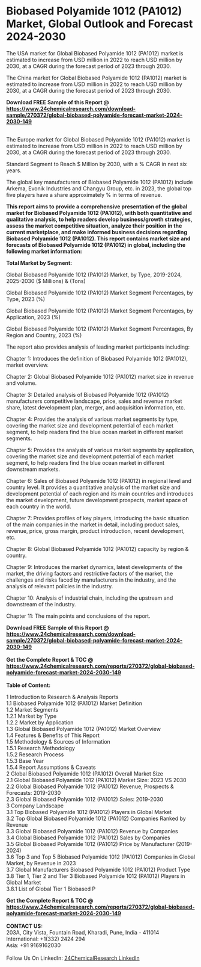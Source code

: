<h1>Biobased Polyamide 1012 (PA1012) Market, Global Outlook and Forecast 2024-2030</h1><p>The USA market for Global Biobased Polyamide 1012 (PA1012) market is estimated to increase from USD million in 2022 to reach USD million by 2030, at a CAGR during the forecast period of 2023 through 2030.</p><p>
</p><p>The China market for Global Biobased Polyamide 1012 (PA1012) market is estimated to increase from USD million in 2022 to reach USD million by 2030, at a CAGR during the forecast period of 2023 through 2030.</p><div><b>Download FREE Sample of this Report @ 
            <a href="https://www.24chemicalresearch.com/download-sample/270372/global-biobased-polyamide-forecast-market-2024-2030-149">
            https://www.24chemicalresearch.com/download-sample/270372/global-biobased-polyamide-forecast-market-2024-2030-149</a></b></div><br><p>
</p><p>The Europe market for Global Biobased Polyamide 1012 (PA1012) market is estimated to increase from USD million in 2022 to reach USD million by 2030, at a CAGR during the forecast period of 2023 through 2030.</p><p>
Standard Segment to Reach $ Million by 2030, with a % CAGR in next six years.</p><p>
The global key manufacturers of Biobased Polyamide 1012 (PA1012) include Arkema, Evonik Industries and Changyu Group, etc. in 2023, the global top five players have a share approximately % in terms of revenue.</p><p>
<strong>This report aims to provide a comprehensive presentation of the global market for Biobased Polyamide 1012 (PA1012), with both quantitative and qualitative analysis, to help readers develop business/growth strategies, assess the market competitive situation, analyze their position in the current marketplace, and make informed business decisions regarding Biobased Polyamide 1012 (PA1012). This report contains market size and forecasts of Biobased Polyamide 1012 (PA1012) in global, including the following market information:</strong></p><p>
</p><p>
<strong>Total Market by Segment:</strong></p><p>
Global Biobased Polyamide 1012 (PA1012) Market, by Type, 2019-2024, 2025-2030 ($ Millions) &amp; (Tons)</p><p>
Global Biobased Polyamide 1012 (PA1012) Market Segment Percentages, by Type, 2023 (%)</p><p>
</p><p>
Global Biobased Polyamide 1012 (PA1012) Market Segment Percentages, by Application, 2023 (%)</p><p>
</p><p>
Global Biobased Polyamide 1012 (PA1012) Market Segment Percentages, By Region and Country, 2023 (%)</p><p>
</p><p>
The report also provides analysis of leading market participants including:</p><p>
</p><p>
</p><p>
Chapter 1: Introduces the definition of Biobased Polyamide 1012 (PA1012), market overview.</p><p>
Chapter 2: Global Biobased Polyamide 1012 (PA1012) market size in revenue and volume.</p><p>
Chapter 3: Detailed analysis of Biobased Polyamide 1012 (PA1012) manufacturers competitive landscape, price, sales and revenue market share, latest development plan, merger, and acquisition information, etc.</p><p>
Chapter 4: Provides the analysis of various market segments by type, covering the market size and development potential of each market segment, to help readers find the blue ocean market in different market segments.</p><p>
Chapter 5: Provides the analysis of various market segments by application, covering the market size and development potential of each market segment, to help readers find the blue ocean market in different downstream markets.</p><p>
Chapter 6: Sales of Biobased Polyamide 1012 (PA1012) in regional level and country level. It provides a quantitative analysis of the market size and development potential of each region and its main countries and introduces the market development, future development prospects, market space of each country in the world.</p><p>
Chapter 7: Provides profiles of key players, introducing the basic situation of the main companies in the market in detail, including product sales, revenue, price, gross margin, product introduction, recent development, etc.</p><p>
Chapter 8: Global Biobased Polyamide 1012 (PA1012) capacity by region &amp; country.</p><p>
Chapter 9: Introduces the market dynamics, latest developments of the market, the driving factors and restrictive factors of the market, the challenges and risks faced by manufacturers in the industry, and the analysis of relevant policies in the industry.</p><p>
Chapter 10: Analysis of industrial chain, including the upstream and downstream of the industry.</p><p>
Chapter 11: The main points and conclusions of the report.</p><div><b>Download FREE Sample of this Report @ 
            <a href="https://www.24chemicalresearch.com/download-sample/270372/global-biobased-polyamide-forecast-market-2024-2030-149">
            https://www.24chemicalresearch.com/download-sample/270372/global-biobased-polyamide-forecast-market-2024-2030-149</a></b></div><br><div><b>Get the Complete Report & TOC @ 
            <a href="https://www.24chemicalresearch.com/reports/270372/global-biobased-polyamide-forecast-market-2024-2030-149">
            https://www.24chemicalresearch.com/reports/270372/global-biobased-polyamide-forecast-market-2024-2030-149</a></b></div><br>
            <b>Table of Content:</b><p>1 Introduction to Research & Analysis Reports<br />
    1.1 Biobased Polyamide 1012 (PA1012) Market Definition<br />
    1.2 Market Segments<br />
        1.2.1 Market by Type<br />
        1.2.2 Market by Application<br />
    1.3 Global Biobased Polyamide 1012 (PA1012) Market Overview<br />
    1.4 Features & Benefits of This Report<br />
    1.5 Methodology & Sources of Information<br />
        1.5.1 Research Methodology<br />
        1.5.2 Research Process<br />
        1.5.3 Base Year<br />
        1.5.4 Report Assumptions & Caveats<br />
2 Global Biobased Polyamide 1012 (PA1012) Overall Market Size<br />
    2.1 Global Biobased Polyamide 1012 (PA1012) Market Size: 2023 VS 2030<br />
    2.2 Global Biobased Polyamide 1012 (PA1012) Revenue, Prospects & Forecasts: 2019-2030<br />
    2.3 Global Biobased Polyamide 1012 (PA1012) Sales: 2019-2030<br />
3 Company Landscape<br />
    3.1 Top Biobased Polyamide 1012 (PA1012) Players in Global Market<br />
    3.2 Top Global Biobased Polyamide 1012 (PA1012) Companies Ranked by Revenue<br />
    3.3 Global Biobased Polyamide 1012 (PA1012) Revenue by Companies<br />
    3.4 Global Biobased Polyamide 1012 (PA1012) Sales by Companies<br />
    3.5 Global Biobased Polyamide 1012 (PA1012) Price by Manufacturer (2019-2024)<br />
    3.6 Top 3 and Top 5 Biobased Polyamide 1012 (PA1012) Companies in Global Market, by Revenue in 2023<br />
    3.7 Global Manufacturers Biobased Polyamide 1012 (PA1012) Product Type<br />
    3.8 Tier 1, Tier 2 and Tier 3 Biobased Polyamide 1012 (PA1012) Players in Global Market<br />
        3.8.1 List of Global Tier 1 Biobased P</p><div><b>Get the Complete Report & TOC @ 
            <a href="https://www.24chemicalresearch.com/reports/270372/global-biobased-polyamide-forecast-market-2024-2030-149">
            https://www.24chemicalresearch.com/reports/270372/global-biobased-polyamide-forecast-market-2024-2030-149</a></b></div><br><b>CONTACT US:</b><br>
            203A, City Vista, Fountain Road, Kharadi, Pune, India - 411014<br>
            International: +1(332) 2424 294<br>
            Asia: +91 9169162030 <br><br>
            Follow Us On LinkedIn: <a href="https://www.linkedin.com/company/24chemicalresearch/">24ChemicalResearch LinkedIn</a>